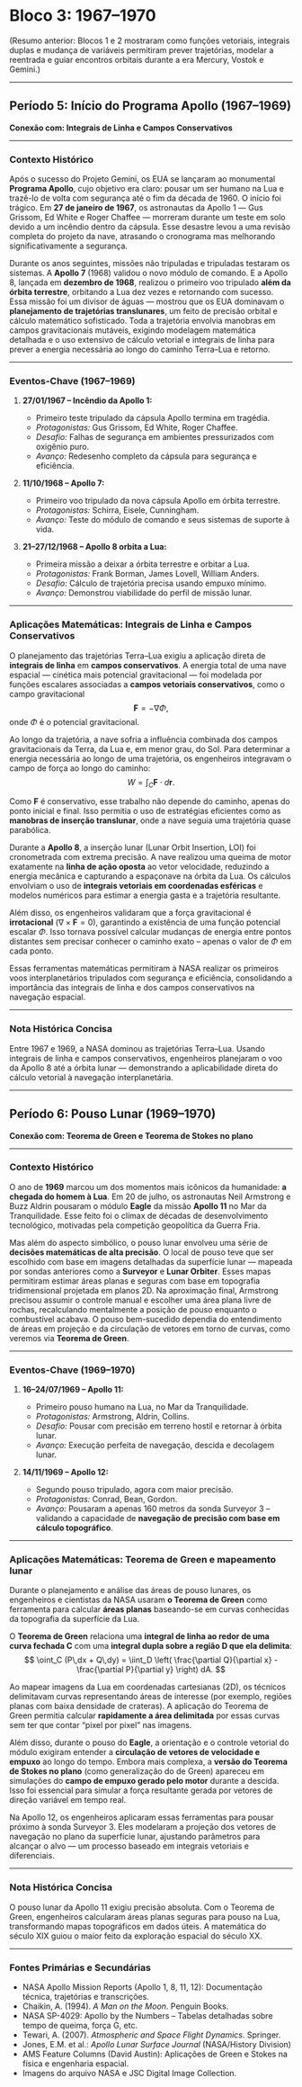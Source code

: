 # Bloco 3: 1967–1970  
(Resumo anterior: Blocos 1 e 2 mostraram como funções vetoriais, integrais duplas e mudança de variáveis permitiram prever trajetórias, modelar a reentrada e guiar encontros orbitais durante a era Mercury, Vostok e Gemini.)

---

## Período 5: Início do Programa Apollo (1967–1969)  
**Conexão com: Integrais de Linha e Campos Conservativos**

---

### Contexto Histórico

Após o sucesso do Projeto Gemini, os EUA se lançaram ao monumental **Programa Apollo**, cujo objetivo era claro: pousar um ser humano na Lua e trazê-lo de volta com segurança até o fim da década de 1960. O início foi trágico. Em **27 de janeiro de 1967**, os astronautas da Apollo 1 ― Gus Grissom, Ed White e Roger Chaffee ― morreram durante um teste em solo devido a um incêndio dentro da cápsula. Esse desastre levou a uma revisão completa do projeto da nave, atrasando o cronograma mas melhorando significativamente a segurança.  

Durante os anos seguintes, missões não tripuladas e tripuladas testaram os sistemas. A **Apollo 7** (1968) validou o novo módulo de comando. E a Apollo 8, lançada em **dezembro de 1968**, realizou o primeiro voo tripulado **além da órbita terrestre**, orbitando a Lua dez vezes e retornando com sucesso. Essa missão foi um divisor de águas ― mostrou que os EUA dominavam o **planejamento de trajetórias translunares**, um feito de precisão orbital e cálculo matemático sofisticado. Toda a trajetória envolvia manobras em campos gravitacionais mutáveis, exigindo modelagem matemática detalhada e o uso extensivo de cálculo vetorial e integrais de linha para prever a energia necessária ao longo do caminho Terra–Lua e retorno.

---

### Eventos-Chave (1967–1969)

1. **27/01/1967 – Incêndio da Apollo 1:**  
   - Primeiro teste tripulado da cápsula Apollo termina em tragédia.  
   - *Protagonistas:* Gus Grissom, Ed White, Roger Chaffee.  
   - *Desafio:* Falhas de segurança em ambientes pressurizados com oxigênio puro.  
   - *Avanço:* Redesenho completo da cápsula para segurança e eficiência.

2. **11/10/1968 – Apollo 7:**  
   - Primeiro voo tripulado da nova cápsula Apollo em órbita terrestre.  
   - *Protagonistas:* Schirra, Eisele, Cunningham.  
   - *Avanço:* Teste do módulo de comando e seus sistemas de suporte à vida.

3. **21–27/12/1968 – Apollo 8 orbita a Lua:**  
   - Primeira missão a deixar a órbita terrestre e orbitar a Lua.  
   - *Protagonistas:* Frank Borman, James Lovell, William Anders.  
   - *Desafio:* Cálculo de trajetória precisa usando empuxo mínimo.  
   - *Avanço:* Demonstrou viabilidade do perfil de missão lunar.

---

### Aplicações Matemáticas: Integrais de Linha e Campos Conservativos

O planejamento das trajetórias Terra–Lua exigiu a aplicação direta de **integrais de linha** em **campos conservativos**. A energia total de uma nave espacial ― cinética mais potencial gravitacional ― foi modelada por funções escalares associadas a **campos vetoriais conservativos**, como o campo gravitacional $$\mathbf{F} = -\nabla \Phi,$$ onde $\Phi$ é o potencial gravitacional.

Ao longo da trajetória, a nave sofria a influência combinada dos campos gravitacionais da Terra, da Lua e, em menor grau, do Sol. Para determinar a energia necessária ao longo de uma trajetória, os engenheiros integravam o campo de força ao longo do caminho:  
$$W = \int_C \mathbf{F} \cdot d\mathbf{r}.$$

Como $\mathbf{F}$ é conservativo, esse trabalho não depende do caminho, apenas do ponto inicial e final. Isso permitia o uso de estratégias eficientes como as **manobras de inserção translunar**, onde a nave seguia uma trajetória quase parabólica.  

Durante a **Apollo 8**, a inserção lunar (Lunar Orbit Insertion, LOI) foi cronometrada com extrema precisão. A nave realizou uma queima de motor exatamente na **linha de ação oposta** ao vetor velocidade, reduzindo a energia mecânica e capturando a espaçonave na órbita da Lua. Os cálculos envolviam o uso de **integrais vetoriais em coordenadas esféricas** e modelos numéricos para estimar a energia gasta e a trajetória resultante.  

Além disso, os engenheiros validaram que a força gravitacional é **irrotacional** ($\nabla \times \mathbf{F} = 0$), garantindo a existência de uma função potencial escalar $\Phi$. Isso tornava possível calcular mudanças de energia entre pontos distantes sem precisar conhecer o caminho exato – apenas o valor de $\Phi$ em cada ponto.

Essas ferramentas matemáticas permitiram à NASA realizar os primeiros voos interplanetários tripulados com segurança e eficiência, consolidando a importância das integrais de linha e dos campos conservativos na navegação espacial.

---

### Nota Histórica Concisa  
Entre 1967 e 1969, a NASA dominou as trajetórias Terra–Lua. Usando integrais de linha e campos conservativos, engenheiros planejaram o voo da Apollo 8 até a órbita lunar ― demonstrando a aplicabilidade direta do cálculo vetorial à navegação interplanetária.

---

## Período 6: Pouso Lunar (1969–1970)  
**Conexão com: Teorema de Green e Teorema de Stokes no plano**

---

### Contexto Histórico

O ano de **1969** marcou um dos momentos mais icônicos da humanidade: **a chegada do homem à Lua**. Em 20 de julho, os astronautas Neil Armstrong e Buzz Aldrin pousaram o módulo **Eagle** da missão **Apollo 11** no Mar da Tranquilidade. Esse feito foi o clímax de décadas de desenvolvimento tecnológico, motivadas pela competição geopolítica da Guerra Fria.  

Mas além do aspecto simbólico, o pouso lunar envolveu uma série de **decisões matemáticas de alta precisão**. O local de pouso teve que ser escolhido com base em imagens detalhadas da superfície lunar ― mapeada por sondas anteriores como a **Surveyor** e **Lunar Orbiter**. Esses mapas permitiram estimar áreas planas e seguras com base em topografia tridimensional projetada em planos 2D. Na aproximação final, Armstrong precisou assumir o controle manual e escolher uma área plana livre de rochas, recalculando mentalmente a posição de pouso enquanto o combustível acabava. O pouso bem-sucedido dependia do entendimento de áreas em projeção e da circulação de vetores em torno de curvas, como veremos via **Teorema de Green**.

---

### Eventos-Chave (1969–1970)

1. **16–24/07/1969 – Apollo 11:**  
   - Primeiro pouso humano na Lua, no Mar da Tranquilidade.  
   - *Protagonistas:* Armstrong, Aldrin, Collins.  
   - *Desafio:* Pousar com precisão em terreno hostil e retornar à órbita lunar.  
   - *Avanço:* Execução perfeita de navegação, descida e decolagem lunar.

2. **14/11/1969 – Apollo 12:**  
   - Segundo pouso tripulado, agora com maior precisão.  
   - *Protagonistas:* Conrad, Bean, Gordon.  
   - *Avanço:* Pousaram a apenas 160 metros da sonda Surveyor 3 – validando a capacidade de **navegação de precisão com base em cálculo topográfico**.

---

### Aplicações Matemáticas: Teorema de Green e mapeamento lunar

Durante o planejamento e análise das áreas de pouso lunares, os engenheiros e cientistas da NASA usaram **o Teorema de Green** como ferramenta para calcular **áreas planas** baseando-se em curvas conhecidas da topografia da superfície da Lua.  

O **Teorema de Green** relaciona uma **integral de linha ao redor de uma curva fechada C** com uma **integral dupla sobre a região D que ela delimita**:
$$
\oint_C (P\,dx + Q\,dy) = \iint_D \left( \frac{\partial Q}{\partial x} - \frac{\partial P}{\partial y} \right) dA.
$$

Ao mapear imagens da Lua em coordenadas cartesianas (2D), os técnicos delimitavam curvas representando áreas de interesse (por exemplo, regiões planas com baixa densidade de crateras). A aplicação do Teorema de Green permitia calcular **rapidamente a área delimitada** por essas curvas sem ter que contar “pixel por pixel” nas imagens.

Além disso, durante o pouso do **Eagle**, a orientação e o controle vetorial do módulo exigiram entender a **circulação de vetores de velocidade e empuxo** ao longo do tempo. Embora mais complexa, a **versão do Teorema de Stokes no plano** (como generalização do de Green) apareceu em simulações do **campo de empuxo gerado pelo motor** durante a descida. Isso foi essencial para simular a força resultante gerada por vetores de direção variável em tempo real.

Na Apollo 12, os engenheiros aplicaram essas ferramentas para pousar próximo à sonda Surveyor 3. Eles modelaram a projeção dos vetores de navegação no plano da superfície lunar, ajustando parâmetros para alcançar o alvo ― um processo baseado em integrais vetoriais e diferenciais.

---

### Nota Histórica Concisa  
O pouso lunar da Apollo 11 exigiu precisão absoluta. Com o Teorema de Green, engenheiros calcularam áreas planas seguras para pouso na Lua, transformando mapas topográficos em dados úteis. A matemática do século XIX guiou o maior feito da exploração espacial do século XX.

---

### Fontes Primárias e Secundárias

- NASA Apollo Mission Reports (Apollo 1, 8, 11, 12): Documentação técnica, trajetórias e transcrições.  
- Chaikin, A. (1994). *A Man on the Moon*. Penguin Books.  
- NASA SP-4029: Apollo by the Numbers – Tabelas detalhadas sobre tempo de queima, força G, etc.  
- Tewari, A. (2007). *Atmospheric and Space Flight Dynamics*. Springer.  
- Jones, E.M. et al.: *Apollo Lunar Surface Journal* (NASA/History Division)  
- AMS Feature Columns (David Austin): Aplicações de Green e Stokes na física e engenharia espacial.  
- Imagens do arquivo NASA e JSC Digital Image Collection.  
